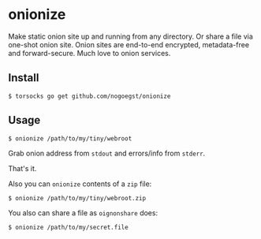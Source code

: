 onionize
===========
Make static onion site up and running from any directory.
Or share a file via one-shot onion site.
Onion sites are end-to-end encrypted, metadata-free and forward-secure.
Much love to onion services.

Install
-------
```
$ torsocks go get github.com/nogoegst/onionize
```

Usage
-----
```
$ onionize /path/to/my/tiny/webroot
```

Grab onion address from `stdout` and errors/info from `stderr`.
 
That's it.

Also you can `onionize` contents of a `zip` file:

```
$ onionize /path/to/my/tiny/webroot.zip
```

You also can share a file as `oignonshare` does:

```
$ onionize /path/to/my/secret.file
```
